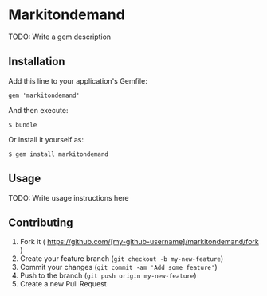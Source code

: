 # Markitondemand

TODO: Write a gem description

## Installation

Add this line to your application's Gemfile:

    gem 'markitondemand'

And then execute:

    $ bundle

Or install it yourself as:

    $ gem install markitondemand

## Usage

TODO: Write usage instructions here

## Contributing

1. Fork it ( https://github.com/[my-github-username]/markitondemand/fork )
2. Create your feature branch (`git checkout -b my-new-feature`)
3. Commit your changes (`git commit -am 'Add some feature'`)
4. Push to the branch (`git push origin my-new-feature`)
5. Create a new Pull Request
